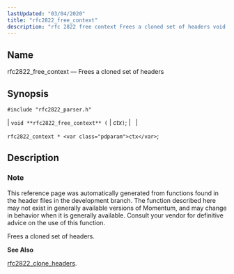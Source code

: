 ```yaml
---
lastUpdated: "03/04/2020"
title: "rfc2822_free_context"
description: "rfc 2822 free context Frees a cloned set of headers void rfc 2822 free context ctx rfc 2822 context ctx This reference page was automatically generated from functions found in the header files in the development branch The function described here may not exist in generally available versions of Momentum..."
---
```


<a name="apis.rfc2822_free_context"></a> 
## Name

rfc2822_free_context — Frees a cloned set of headers

## Synopsis

`#include "rfc2822_parser.h"`

| `void **rfc2822_free_context** (` | <var class="pdparam">ctx</var>`)`; |   |

`rfc2822_context * <var class="pdparam">ctx</var>`;<a name="idp58629296"></a> 
## Description

### Note

This reference page was automatically generated from functions found in the header files in the development branch. The function described here may not exist in generally available versions of Momentum, and may change in behavior when it is generally available. Consult your vendor for definitive advice on the use of this function.

Frees a cloned set of headers.

**<a name="idp58632160"></a> See Also**

[rfc2822_clone_headers](/momentum/3/3-api/apis-rfc-2822-clone-headers).
